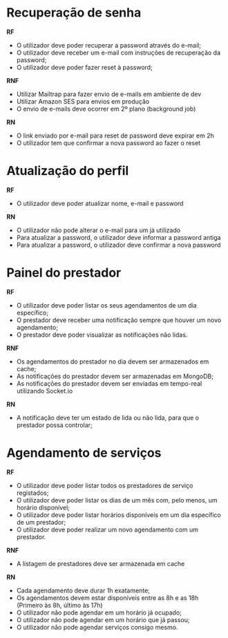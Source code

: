 # Recuperação de senha

**RF**

- O utilizador deve poder recuperar a password através do e-mail;
- O utilizador deve receber um e-mail com instruções de recuperação da password;
- O utilizador deve poder fazer reset à password;

**RNF**

- Utilizar Mailtrap para fazer envio de e-mails em ambiente de dev
- Utilizar Amazon SES para envios em produção
- O envio de e-mails deve ocorrer em 2º plano (background job)

**RN**

- O link enviado por e-mail para reset de password deve expirar em 2h
- O utilizador tem que confirmar a nova password ao fazer o reset

# Atualização do perfil

**RF**

- O utilizador deve poder atualizar nome, e-mail e password

**RN**

- O utilizador não pode alterar o e-mail para um já utilizado
- Para atualizar a password, o utilizador deve informar a password antiga
- Para atualizar a password, o utilizador deve confirmar a nova password

# Painel do prestador

**RF**

- O utilizador deve poder listar os seus agendamentos de um dia específico;
- O prestador deve receber uma notificação sempre que houver um novo agendamento;
- O prestador deve poder visualizar as notificações não lidas.

**RNF**

- Os agendamentos do prestador no dia devem ser armazenados em cache;
- As notificações do prestador devem ser armazenadas em MongoDB;
- As notificações do prestador devem ser enviadas em tempo-real utilizando Socket.io

**RN**

- A notificação deve ter um estado de lida ou não lida, para que o prestador possa controlar;


# Agendamento de serviços

**RF**

- O utilizador deve poder listar todos os prestadores de serviço registados;
- O utilizador deve poder listar os dias de um mês com, pelo menos, um horário disponível;
- O utilizador deve poder listar horários disponíveis em um dia específico de um prestador;
- O utilizador deve poder realizar um novo agendamento com um prestador.

**RNF**

- A listagem de prestadores deve ser armazenada em cache

**RN**

- Cada agendamento deve durar 1h exatamente;
- Os agendamentos devem estar disponíveis entre as 8h e as 18h (Primeiro às 8h, último às 17h)
- O utilizador não pode agendar em um horário já ocupado;
- O utilizador não pode agendar em um horário que já passou;
- O utilizador não pode agendar serviços consigo mesmo.

